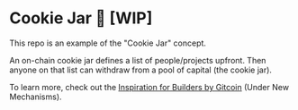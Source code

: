 # Cookie Jar 🍪 [WIP]

This repo is an example of the "Cookie Jar" concept.

An on-chain cookie jar defines a list of people/projects upfront. Then anyone on that list can withdraw from a pool of capital (the cookie jar). 

To learn more, check out the [Inspiration for Builders by Gitcoin](https://gitcoin.notion.site/Inspiration-for-builders-dc30da5f05964bdb948b22aba324d4a2) (Under New Mechanisms).

